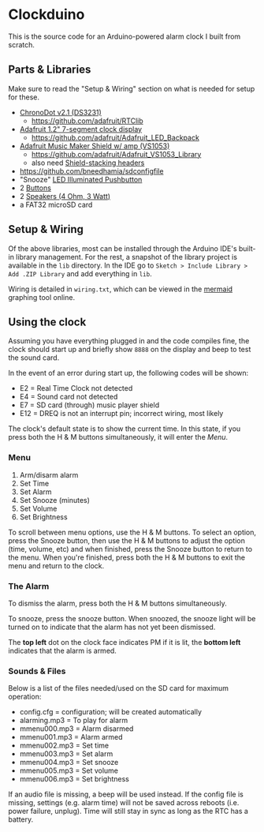 # Clockduino

This is the source code for an Arduino-powered alarm clock I built from scratch.

## Parts & Libraries

Make sure to read the "Setup & Wiring" section on what is needed for setup for these.

  - [ChronoDot v2.1 (DS3231)](https://www.adafruit.com/products/255)
    - https://github.com/adafruit/RTClib
  - [Adafruit 1.2" 7-segment clock display](https://www.adafruit.com/products/1266)
    - https://github.com/adafruit/Adafruit_LED_Backpack
  - [Adafruit Music Maker Shield w/ amp (VS1053)](https://www.adafruit.com/products/1788)
    - https://github.com/adafruit/Adafruit_VS1053_Library
    - also need [Shield-stacking headers](https://www.adafruit.com/products/85)
  - https://github.com/bneedhamia/sdconfigfile
  - "Snooze" [LED Illuminated Pushbutton](https://www.adafruit.com/products/491)
  - 2 [Buttons](https://www.adafruit.com/products/367)
  - 2 [Speakers (4 Ohm, 3 Watt)](https://www.adafruit.com/products/1314)
  - a FAT32 microSD card


## Setup & Wiring

Of the above libraries, most can be installed through the Arduino IDE's built-in
library management. For the rest, a snapshot of the library project is available
in the `lib` directory. In the IDE go to `Sketch > Include Library > Add .ZIP Library`
and add everything in `lib`.

Wiring is detailed in `wiring.txt`, which can be viewed in the
[mermaid](https://knsv.github.io/mermaid/live_editor/) graphing tool online.

## Using the clock

Assuming you have everything plugged in and the code compiles fine, the clock
should start up and briefly show `8888` on the display and beep to test the sound
card.

In the event of an error during start up, the following codes will be shown:
  - E2 = Real Time Clock not detected
  - E4 = Sound card not detected
  - E7 = SD card (through) music player shield
  - E12 = DREQ is not an interrupt pin; incorrect wiring, most likely

The clock's default state is to show the current time. In this state, if you
press both the H & M buttons simultaneously, it will enter the _Menu_.

### Menu
  1. Arm/disarm alarm
  2. Set Time
  3. Set Alarm
  4. Set Snooze (minutes)
  5. Set Volume
  6. Set Brightness

To scroll between menu options, use the H & M buttons. To select an option, press
the Snooze button, then use the H & M buttons to adjust the option (time, volume, etc)
and when finished, press the Snooze button to return to the menu. When you're finished,
press both the H & M buttons to exit the menu and return to the clock.


### The Alarm
To dismiss the alarm, press both the H & M buttons simultaneously.

To snooze, press the snooze button. When snoozed, the snooze light will be turned on
to indicate that the alarm has not yet been dismissed.

The **top left** dot on the clock face indicates PM if it is lit, the **bottom left**
indicates that the alarm is armed.

### Sounds & Files
Below is a list of the files needed/used on the SD card for maximum operation:

  - config.cfg   = configuration; will be created automatically
  - alarming.mp3 = To play for alarm
  - mmenu000.mp3 = Alarm disarmed
  - mmenu001.mp3 = Alarm armed
  - mmenu002.mp3 = Set time
  - mmenu003.mp3 = Set alarm
  - mmenu004.mp3 = Set snooze
  - mmenu005.mp3 = Set volume
  - mmenu006.mp3 = Set brightness

If an audio file is missing, a beep will be used instead.
If the config file is missing, settings (e.g. alarm time) will not be saved across
reboots (i.e. power failure, unplug). Time will still stay in sync as long as the
RTC has a battery.
